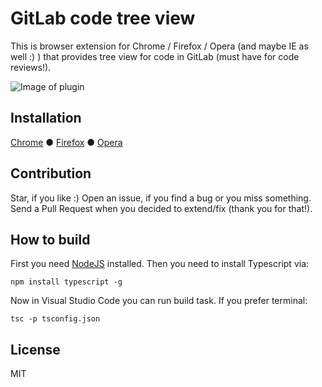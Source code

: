 GitLab code tree view
=====================

This is browser extension for Chrome / Firefox / Opera (and maybe IE as well :) ) that provides tree view for code in GitLab (must have for code reviews!). 

![Image of plugin](https://github.com/tomasbonco/gitlabtree/blob/master/screenshot.png)

## Installation

[Chrome](https://chrome.google.com/webstore/detail/gitlab-tree-view/pijacafkghdlolapcjpmiodgbnpinicn)
● [Firefox](https://addons.mozilla.org/firefox/addon/gitlab-tree-view/)
● [Opera](https://addons.opera.com/extensions/details/gitlab-tree-view)


## Contribution

Star, if you like :) Open an issue, if you find a bug or you miss something. Send a Pull Request when you decided to extend/fix (thank you for that!).


## How to build

First you need [NodeJS](https://nodejs.org/en/) installed. Then you need to install Typescript via:
```
npm install typescript -g
```
Now in Visual Studio Code you can run build task. If you prefer terminal:
```
tsc -p tsconfig.json
```


## License

MIT 
